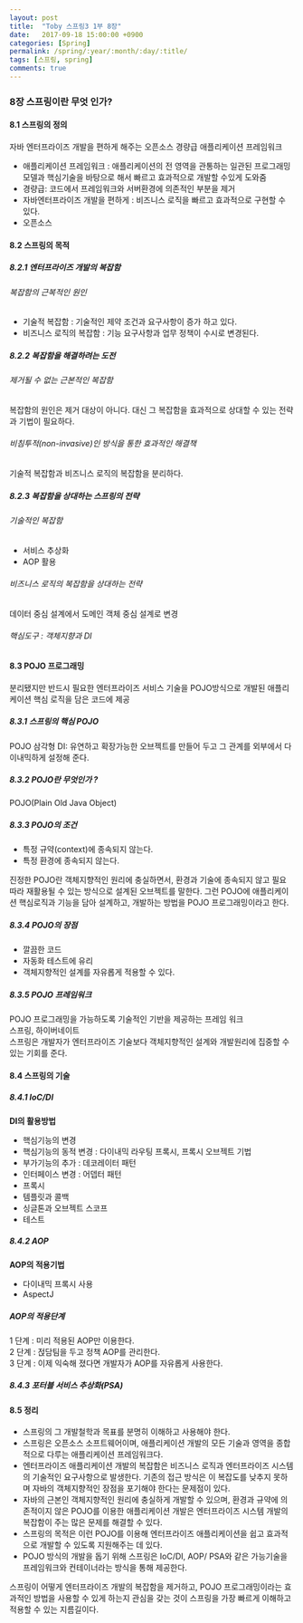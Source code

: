 ```yaml
---
layout: post
title:  "Toby 스프링3 1부 8장"
date:   2017-09-18 15:00:00 +0900
categories: [Spring]
permalink: /spring/:year/:month/:day/:title/
tags: [스프링, spring]
comments: true
---
```


### 8장 스프링이란 무엇 인가?
#### 8.1 스프링의 정의   
자바 엔터프라이즈 개발을 편하게 해주는 오픈소스 경량급 애플리케이션 프레임워크   
- 애플리케이션 프레임워크 : 애플리케이션의 전 영역을 관통하는 일관된 프로그래밍 모델과 핵심기술을 바탕으로 해서 빠르고 효과적으로 개발할 수있게 도와줌
- 경량급: 코드에서 프레임워크와 서버환경에 의존적인 부분을 제거
- 자바엔터프라이즈 개발을 편하게 : 비즈니스 로직을 빠르고 효과적으로 구현할 수 있다.
- 오픈소스

#### 8.2 스프링의 목적
##### 8.2.1 엔터프라이즈 개발의 복잡함
###### 복잡함의 근복적인 원인
- 기술적 복잡함 : 기술적인 제약 조건과 요구사항이 증가 하고 있다.
- 비즈니스 로직의 복잡함 : 기능 요구사항과 업무 정책이 수시로 변경된다.

##### 8.2.2 복잡함을 해결하려는 도전
###### 제거될 수 없는 근본적인 복잡함
복잡함의 원인은 제거 대상이 아니다. 대신 그 복잡함을 효과적으로 상대할 수 있는 전략과 기법이 필요하다.   

###### 비침투적(non-invasive)인 방식을 통한 효과적인 해결책
기술적 복잡함과 비즈니스 로직의 복잡함을 분리하다.   

##### 8.2.3 복잡함을 상대하는 스프링의 전략

###### 기술적인 복잡함
- 서비스 추상화
- AOP 활용

###### 비즈니스 로직의 복잡함을 상대하는 전략
데이터 중심 설계에서 도메인 객체 중심 설계로 변경   

###### 핵심도구 : 객체지향과 DI

#### 8.3 POJO 프로그래밍
분리됐지만 반드시 필요한 엔터프라이즈 서비스 기술을 POJO방식으로 개발된 애플리케이션 핵심 로직을 담은 코드에 제공

##### 8.3.1 스프링의 핵심 POJO
POJO 삼각형
DI: 유연하고 확장가능한 오브젝트를 만들어 두고 그 관계를 외부에서 다이내믹하게 설정해 준다.

##### 8.3.2 POJO란 무엇인가 ?
POJO(Plain Old Java Object)

##### 8.3.3 POJO의 조건
- 특정 규약(context)에 종속되지 않는다.
- 특정 환경에 종속되지 않는다.

진정한 POJO란 객체지향적인 원리에 충실하면서, 환경과 기술에 종속되지 않고 필요 따라 재활용될 수 있는 방식으로 설계된 오브젝트를 말한다. 그런 POJO에 애플리케이션 핵심로직과 기능을 담아 설계하고, 개발하는 방법을 POJO 프로그래밍이라고 한다.   

##### 8.3.4 POJO의 장점
- 깔끔한 코드
- 자동화 테스트에 유리
- 객체지향적인 설계를 자유롭게 적용할 수 있다.

##### 8.3.5 POJO 프레임워크
POJO 프로그래밍을 가능하도록 기술적인 기반을 제공하는 프레임 워크   
스프링, 하이버네이트   
스프링은 개발자가 엔터프라이즈 기술보다 객체지향적인 설계와 개발원리에 집중할 수 있는 기회를 준다.   

#### 8.4 스프링의 기술
##### 8.4.1 IoC/DI
**DI의 활용방법**
- 핵심기능의 변경
- 핵심기능의 동적 변경 : 다이내믹 라우팅 프록시, 프록시 오브젝트 기법
- 부가기능의 추가 : 데코레이터 패턴
- 인터페이스 변경 : 어뎁터 패턴
- 프록시
- 템플릿과 콜백
- 싱글톤과 오브젝트 스코프
- 테스트

##### 8.4.2 AOP
**AOP의 적용기법**
- 다이내믹 프록시 사용
- AspectJ

##### AOP의 적용단계
1 단계 : 미리 적용된 AOP만 이용한다.   
2 단계 : 젅담팀을 두고 정책 AOP를 관리한다.   
3 단계 : 이제 익숙해 졌다면 개발자가 AOP를 자유롭게 사용한다.   

##### 8.4.3 포터블 서비스 추상화(PSA)

#### 8.5 정리
- 스프링의 그 개발철학과 목표를 분명히 이해하고 사용해야 한다.
- 스프링은 오픈소스 소프트웨어이며, 애플리케이션 개발의 모든 기술과 영역을 종합적으로 다루는 애플리케이션 프레임워크다.
- 엔터프라이즈 애플리케이션 개발의 복잡함은 비즈니스 로직과 엔터프라이즈 시스템의 기술적인 요구사항으로 발생한다. 기존의 접근 방식은 이 복잡도를 낮추지 못하며 자바의 객체지향적인 장점을 포기해야 한다는 문제점이 있다.
- 자바의 근본인 객체지향적인 원리에 충실하게 개발할 수 있으며, 환경과 규약에 의존적이지 않은 POJO를 이용한 애플리케이션 개발은 엔터프라이즈 시스템 개발의 복잡함이 주는 많은 문제를 해결할 수 있다.
- 스프링의 목적은 이런 POJO를 이용해 엔터프라이즈 애플리케이션을 쉽고 효과적으로 개발할 수 있도록 지원해주는 데 있다.
- POJO 방식의 개발을 돕기 위해 스프링은 IoC/DI, AOP/ PSA와 같은 가능기술을 프레임워크와 컨테이너라는 방식을 통해 제공한다.   

스프링이 어떻게 엔터프라이즈 개발의 복잡함을 제거하고, POJO 프로그래밍이라는 효과적인 방법을 사용할 수 있게 하는지 관심을 갖는 것이 스프링을 가장 빠르게 이해하고 적용할 수 있는 지름길이다.   

